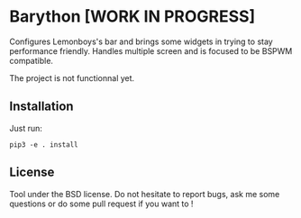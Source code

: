 Barython [WORK IN PROGRESS]
===========================

Configures Lemonboys's bar and brings some widgets in trying to stay
performance friendly. Handles multiple screen and is focused to be BSPWM
compatible.

The project is not functionnal yet.

Installation
------------

Just run:

```
pip3 -e . install
```


License
-------

Tool under the BSD license. Do not hesitate to report bugs, ask me some
questions or do some pull request if you want to !
